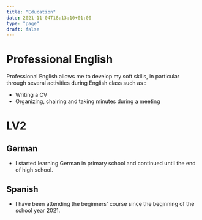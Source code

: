 ```yaml
---
title: "Education"
date: 2021-11-04T18:13:10+01:00
type: "page"
draft: false
---
```


# Professional English

Professional English allows me to develop my soft skills, in particular through several activities during English class such as :

- Writing a CV
- Organizing, chairing and taking minutes during a meeting

# LV2

## German
- I started learning German in primary school and continued until the end of high school.

## Spanish
- I have been attending the beginners' course since the beginning of the school year 2021.